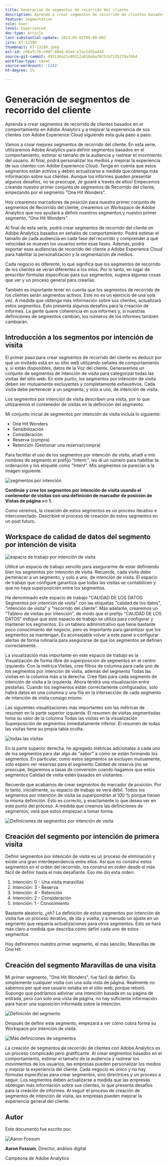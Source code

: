 ```yaml
---
title: Generación de segmentos de recorrido del cliente
description: Aprenda a crear segmentos de recorrido de clientes basados en el comportamiento en Adobe Analytics y a mejorar la experiencia de sus clientes con Adobe Experience Cloud siguiendo esta guía paso a paso.
feature: Segmentation
role: User
level: Experienced
doc-type: Article
last-substantial-update: 2023-05-02T00:00:00Z
jira: KT-13180
thumbnail: KT-13180.jpeg
exl-id: c06afc7b-e997-404d-82a4-e7ec5d5ba44d
source-git-commit: d95136a21c08312a81baba7673cb7135270af4bd
workflow-type: tm+mt
source-wordcount: '1243'
ht-degree: 1%

---
```


# Generación de segmentos de recorrido del cliente

Aprenda a crear segmentos de recorrido de clientes basados en el comportamiento en Adobe Analytics y a mejorar la experiencia de sus clientes con Adobe Experience Cloud siguiendo esta guía paso a paso.

Vamos a crear mejores segmentos de recorrido del cliente. En esta serie, utilizaremos Adobe Analytics para definir segmentos basados en el comportamiento, estimar el tamaño de la audiencia y rastrear el movimiento del usuario. Al final, podrá personalizar los medios y mejorar la experiencia de sus clientes con Adobe Experience Cloud. Tenga en cuenta que estos segmentos están activos y deben actualizarse a medida que obtenga más información sobre sus clientes. Aunque los informes pueden presentar algunos desafíos, no se preocupe, ¡le guiaré a través de ellos! Empecemos creando nuestro primer conjunto de segmentos de Recorrido del cliente, empezando por el segmento &quot;One Hit Wonders&quot;.

Hoy crearemos marcadores de posición para nuestro primer conjunto de segmentos de Recorrido del cliente, crearemos un Workspace de Adobe Analytics que nos ayudará a definir nuestros segmentos y nuestro primer segmento, &quot;One Hit Wonders&quot;.

Al final de esta serie, podrá crear segmentos de recorrido del cliente en Adobe Analytics basados en señales de comportamiento. Podrá estimar el tamaño de cada audiencia en cada fase del recorrido y comprender a qué velocidad se mueven los usuarios entre esas fases. Además, podrá exportar esas audiencias de recorrido del cliente a Adobe Experience Cloud para habilitar la personalización y la segmentación de medios.

Cada negocio es diferente, lo que significa que los segmentos de recorrido de los clientes se verán diferentes a los míos. Por lo tanto, en lugar de prescribir fórmulas específicas para sus segmentos, sugiera algunas cosas que ver y un proceso general para crearlas.

También es importante tener en cuenta que los segmentos de recorrido de los clientes serán segmentos activos. Este no es un ejercicio de una sola vez. A medida que obtenga más información sobre sus clientes, actualizará estos segmentos. Esto presenta algunos desafíos para la creación de informes. La gente quiere coherencia en sus informes y, si nuestras definiciones de segmentos cambian, los números de los informes también cambiarán.

## Introducción a los segmentos por intención de visita

El primer paso para crear segmentos de recorrido del cliente es deducir por qué un invitado está en su sitio web utilizando señales de comportamiento y, si están disponibles, datos de la Voz del cliente. Generaremos un conjunto de segmentos de intención de visita para categorizar todas las visitas del sitio web. En este punto, los segmentos por intención de visita deben ser mutuamente excluyentes y completamente exhaustivos. Cada visita debe pertenecer a un segmento, y solo a uno, de intención de visita.

Los segmentos por intención de visita describen una visita, por lo que utilizaremos el contenedor de visitas en la definición del segmento.

Mi conjunto inicial de segmentos por intención de visita incluía lo siguiente:

* One Hit Wonders
* Sensibilización
* Consideración
* Reserva (compra)
* Retención (Gestionar una reserva/compra)

Para facilitar el uso de los segmentos por intención de visita, añadí a mis nombres de segmento el prefijo &quot;Intent:&quot;, les di un número para habilitar la ordenación y los etiqueté como &quot;Intent&quot;. Mis segmentos se parecían a la imagen siguiente.

![segmentos por intención](assets/intent-segments.png)

**Continúe y cree los segmentos por intención de visita usando el contenedor de visitas con una definición de marcador de posición de Vistas de página >= 1.**

Como veremos, la creación de estos segmentos es un proceso iterativo e interconectado. Describiré el proceso de creación de estos segmentos en un post futuro.

## Workspace de calidad de datos del segmento por intención de visita

![espacio de trabajo por intención de visita](assets/visit-intent-workspace.png)

Utilicé un espacio de trabajo sencillo para asegurarme de estar definiendo bien los segmentos por intención de visita. Recuerde, cada visita debe pertenecer a un segmento, y solo a uno, de intención de visita. El espacio de trabajo que configuré garantiza que todas las visitas se contabilicen y que no haya superposición entre los segmentos.

He denominado este espacio de trabajo &quot;CALIDAD DE LOS DATOS: Segmentos por intención de visita&quot; con las etiquetas &quot;calidad de los datos&quot;, &quot;intención de visita&quot; y &quot;recorrido del cliente&quot;. Más adelante, crearemos un &quot;Tablero de visitas por intención&quot;, de modo que el prefijo &quot;CALIDAD DE LOS DATOS&quot; indique que este espacio de trabajo se utiliza para configurar y mantener los segmentos. Es un tablero administrativo que tiene bastante poco conocimiento del negocio, pero es importante para garantizar que los segmentos se mantengan. Es aconsejable volver a este panel o configurar alertas de forma rutinaria para asegurarse de que los segmentos se definen correctamente.

La visualización más importante en este espacio de trabajo es la Visualización de forma libre de superposición de segmentos en el centro izquierdo. Con la métrica Visitas, cree filtros de columna para cada uno de los segmentos por intención de visita, además del segmento Todas las visitas en la columna más a la derecha. Cree filas para cada segmento de intención de visita a la izquierda. Ahora tendrá una visualización entre pestañas. Cuando los segmentos están correctamente configurados, solo habrá datos en una columna y una fila en la intersección de cada segmento de intención de visita consigo mismo.

Las siguientes visualizaciones más importantes son las métricas de resumen en la parte superior izquierda. El resumen de visitas segmentadas toma su valor de la columna Todas las visitas en la visualización Superposición de segmentos inmediatamente inferior. El resumen de todas las visitas tiene su propia tabla oculta.

![todas las visitas](assets/all-visits.png)

En la parte superior derecha, he agregado métricas adicionales a cada uno de los segmentos para dar algo de &quot;sabor&quot; a cómo se están formando los segmentos. En particular, como estos segmentos se excluyen mutuamente, solo espero ver reservas para el segmento Calidad de reserva (no se preocupe, llegaremos a tasas de conversión cuando hagamos que estos segmentos Calidad de visita estén basados en visitantes.

Recuerde que acabamos de crear segmentos de marcador de posición. Por lo tanto, inicialmente, su espacio de trabajo se verá débil. Todos los segmentos por intención de visita se superpondrán al 100 % porque tienen la misma definición. Esto es correcto, y exactamente lo que desea ver en este punto del proceso. A medida que creamos las definiciones de segmentos, verá que estos empiezan a tomar forma.

![Definiciones de segmentos por intención de visita](assets/visit-intent-segment-defs.png)

## Creación del segmento por intención de primera visita

Definir segmentos por intención de visita es un proceso de eliminación y existe una gran interdependencia entre ellos. Así que no construí estos segmentos en el orden del recorrido, los construí en orden desde el más fácil de definir hasta el más desafiante. Eso me dio esta orden:

1. Intención: 0 - Una visita maravillas
1. Intención: 3 - Reserva
1. Intención: 4 - Retención
1. Intención: 2 - Consideración
1. Intención: 1 - Conocimiento

Bastante aleatorio, ¿eh? La definición de estos segmentos por intención de visita fue un proceso iterativo, de ida y vuelta, y a menudo un ajuste en un segmento que requería actualizaciones para otros segmentos. Esto se hará más claro a medida que describa cómo definí cada uno de estos segmentos.

Hoy definiremos nuestro primer segmento, el más sencillo, Maravillas de One Hit

## Creación del segmento Maravillas de una visita

Mi primer segmento, &quot;One Hit Wonders&quot;, fue fácil de definir. Es simplemente cualquier visita con una sola vista de página. Realmente no sabemos por qué ese usuario estaba en el sitio web, porque rebotó. Supongo que podríamos adivinar una intención basada en su página de entrada, pero con solo una vista de página, no hay suficiente información para hacer una suposición informada sobre la intención.

![Definición del segmento](assets/segment-def.png)

Después de definir este segmento, empezará a ver cómo cobra forma su Workspace por intención de visita.

![Más definiciones de segmentos](assets/more-segment-defs.png)

La creación de segmentos de recorrido de clientes con Adobe Analytics es un proceso complicado pero gratificante. Al crear segmentos basados en el comportamiento, estimar el tamaño de la audiencia y rastrear los movimientos de los usuarios, las empresas pueden personalizar los medios y mejorar la experiencia del cliente. Cada negocio es único y no hay fórmulas específicas para crear segmentos, sino directrices y un proceso a seguir. Los segmentos deben actualizarse a medida que las empresas obtengan más información sobre sus clientes, lo que presenta desafíos para la creación de informes. Al seguir el proceso de creación de segmentos de intención de visita, las empresas pueden mejorar la experiencia general del cliente.

## Autor

Este documento fue escrito por:

![Aaron Fossum](assets/aaron-headshot.png)

**Aaron Fossum**, Director, análisis digital

Campeona de Adobe Analytics

